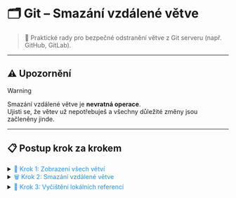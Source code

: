 ﻿# 🗂️ Git – Smazání vzdálené větve

> 🚀 Praktické rady pro bezpečné odstranění větve z Git serveru (např. GitHub, GitLab).

---

## ⚠️ Upozornění

> [!WARNING]  
> Smazání vzdálené větve je **nevratná operace**.  
> Ujisti se, že větev už nepotřebuješ a všechny důležité změny jsou začleněny jinde.

---

## 📋 Postup krok za krokem

<details>
<summary><span style="color:#1E90FF;">🔎 Krok 1: Zobrazení všech větví</span></summary>

```bash
git branch -a
```
- Zobrazí seznam lokálních i vzdálených větví.
</details>

<details>
<summary><span style="color:#1E90FF;">🗑️ Krok 2: Smazání vzdálené větve</span></summary>

```bash
git push origin --delete <nazev-vetve>
# nebo kratší varianta
git push origin :<nazev-vetve>
```
- Nahraď `<nazev-vetve>` skutečným názvem větve, kterou chceš smazat.

> [!NOTE]  
> Obě varianty provedou totéž – smažou větev na serveru.
</details>

<details>
<summary><span style="color:#1E90FF;">🧹 Krok 3: Vyčištění lokálních referencí</span></summary>

```bash
git fetch --prune
```
- Odstraní lokální reference na smazané vzdálené větve.

> [!TIP]  
> Tento krok není povinný, ale pomáhá udržet repozitář přehledný.
</details>
